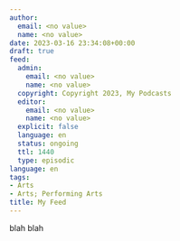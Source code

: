```yaml
---
author:
  email: <no value>
  name: <no value>
date: 2023-03-16 23:34:08+00:00
draft: true
feed:
  admin:
    email: <no value>
    name: <no value>
  copyright: Copyright 2023, My Podcasts
  editor:
    email: <no value>
    name: <no value>
  explicit: false
  language: en
  status: ongoing
  ttl: 1440
  type: episodic
language: en
tags:
- Arts
- Arts; Performing Arts
title: My Feed
---
```


blah blah